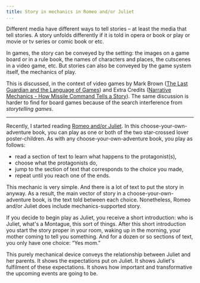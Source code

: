 ```yaml
---
title: Story in mechanics in Romeo and/or Juliet
...
```


Different media have different ways to tell stories – at least the media that tell stories.
A story unfolds differently if it is told in opera or book or play or movie or tv series or comic book or etc.

In games, the story can be conveyed by the setting: the images on a game board or in a rule book, the names of characters and places, the cutscenes in a video game, etc.
But stories can also be conveyed by the game system itself, the mechanics of play.

This is discussed, in the context of video games by Mark Brown ([The Last Guardian and the Language of Games](https://www.youtube.com/watch?v=Qot5_rMB8Jc)) and Extra Credits ([Narrative Mechanics - How Missile Command Tells a Story](https://www.youtube.com/watch?v=JQJA5YjvHDU)).
The same discussion is harder to find for board games because of the search interference from *storytelling games*.

------------------------------------------

Recently, I started reading [Romeo and/or Juliet](http://romeoandorjuliet.com/).
In this choose-your-own-adventure book, you can play as one or both of the two star-crossed lover poster-children.
As with any choose-your-own-adventure book, you play as follows:

- read a section of text to learn what happens to the protagonist(s),
- choose what the protagonists do,
- jump to the section of text that corresponds to the choice you made,
- repeat until you reach one of the ends.

This mechanic is very simple.
And there is a lot of text to put the story in anyway.
As a result, the main vector of story in a choose-your-own-adventure book, is the text told between each choice.
Nonetheless, Romeo and/or Juliet does include mechanics-supported story.

If you decide to begin play as Juliet, you receive a short introduction: who is Juliet, what's a Montague, this sort of things.
After this short introduction you start the story proper in your room, waking up in the morning, your mother coming to tell you something.
And for a dozen or so sections of text, you only have one choice: “Yes mom.”

This purely mechanical device conveys the relationship between Juliet and her parents.
It shows the expectations put on Juliet.
It shows Juliet's fulfilment of these expectations.
It shows how important and transformative the upcoming events are going to be.
